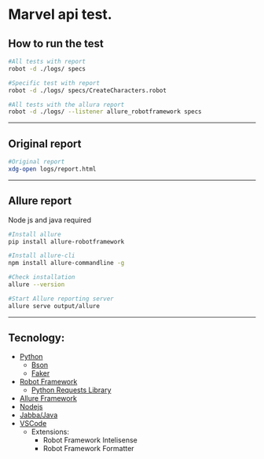 # Marvel api test.

## How to run the test
```bash
#All tests with report
robot -d ./logs/ specs

#Specific test with report
robot -d ./logs/ specs/CreateCharacters.robot

#All tests with the allura report
robot -d ./logs/ --listener allure_robotframework specs
```

***

## Original report

```bash
#Original report
xdg-open logs/report.html
```

***

## Allure report
Node js and java required

```bash
#Install allure
pip install allure-robotframework

#Install allure-cli
npm install allure-commandline -g

#Check installation
allure --version

#Start Allure reporting server
allure serve output/allure
```

***

## Tecnology:
- [Python](https://www.python.org/)
    - [Bson](https://pypi.org/project/bson/)
    - [Faker](https://faker.readthedocs.io/en/master/)
- [Robot Framework](https://robotframework.org/)
    - [Python Requests Library](https://github.com/MarketSquare/robotframework-requests#readme)
- [Allure Framework](https://github.com/allure-framework/allure-python/tree/master/allure-robotframework)
- [Nodejs](https://github.com/nodesource/distributions/blob/master/README.md)
- [Jabba/Java](https://github.com/shyiko/jabba)
- [VSCode](https://code.visualstudio.com/)
    - Extensions:
        - Robot Framework Intelisense
        - Robot Framework Formatter